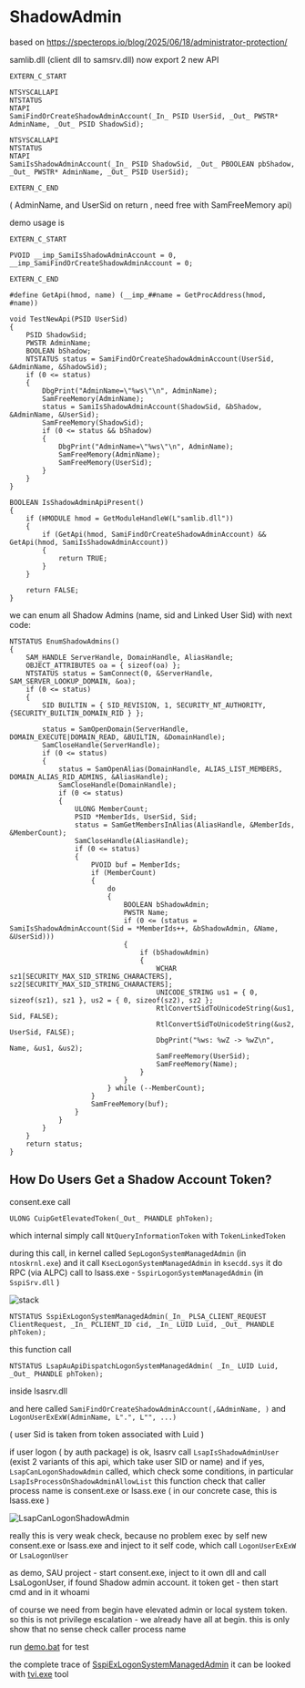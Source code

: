# ShadowAdmin

based on https://specterops.io/blog/2025/06/18/administrator-protection/

samlib.dll (client dll to samsrv.dll) now export 2 new API

```
EXTERN_C_START

NTSYSCALLAPI
NTSTATUS
NTAPI
SamiFindOrCreateShadowAdminAccount(_In_ PSID UserSid, _Out_ PWSTR* AdminName, _Out_ PSID ShadowSid);

NTSYSCALLAPI
NTSTATUS
NTAPI
SamiIsShadowAdminAccount(_In_ PSID ShadowSid, _Out_ PBOOLEAN pbShadow, _Out_ PWSTR* AdminName, _Out_ PSID UserSid);

EXTERN_C_END
```

( AdminName, and UserSid on return , need free with SamFreeMemory api)

demo usage is 

```
EXTERN_C_START

PVOID __imp_SamiIsShadowAdminAccount = 0, __imp_SamiFindOrCreateShadowAdminAccount = 0;

EXTERN_C_END

#define GetApi(hmod, name) (__imp_##name = GetProcAddress(hmod, #name))

void TestNewApi(PSID UserSid)
{
	PSID ShadowSid;
	PWSTR AdminName;
	BOOLEAN bShadow;
	NTSTATUS status = SamiFindOrCreateShadowAdminAccount(UserSid, &AdminName, &ShadowSid);
	if (0 <= status)
	{
		DbgPrint("AdminName=\"%ws\"\n", AdminName);
		SamFreeMemory(AdminName);
		status = SamiIsShadowAdminAccount(ShadowSid, &bShadow, &AdminName, &UserSid);
		SamFreeMemory(ShadowSid);
		if (0 <= status && bShadow)
		{
			DbgPrint("AdminName=\"%ws\"\n", AdminName);
			SamFreeMemory(AdminName);
			SamFreeMemory(UserSid);
		}
	}
}

BOOLEAN IsShadowAdminApiPresent()
{
	if (HMODULE hmod = GetModuleHandleW(L"samlib.dll"))
	{
		if (GetApi(hmod, SamiFindOrCreateShadowAdminAccount) && GetApi(hmod, SamiIsShadowAdminAccount))
		{
			return TRUE;
		}
	}

	return FALSE;
}
```

we can enum all Shadow Admins (name, sid and Linked User Sid) with next code:

```
NTSTATUS EnumShadowAdmins()
{
	SAM_HANDLE ServerHandle, DomainHandle, AliasHandle;
	OBJECT_ATTRIBUTES oa = { sizeof(oa) };
	NTSTATUS status = SamConnect(0, &ServerHandle, SAM_SERVER_LOOKUP_DOMAIN, &oa);
	if (0 <= status)
	{
		SID BUILTIN = { SID_REVISION, 1, SECURITY_NT_AUTHORITY, {SECURITY_BUILTIN_DOMAIN_RID } };

		status = SamOpenDomain(ServerHandle, DOMAIN_EXECUTE|DOMAIN_READ, &BUILTIN, &DomainHandle);
		SamCloseHandle(ServerHandle);
		if (0 <= status)
		{
			status = SamOpenAlias(DomainHandle, ALIAS_LIST_MEMBERS, DOMAIN_ALIAS_RID_ADMINS, &AliasHandle);
			SamCloseHandle(DomainHandle);
			if (0 <= status)
			{
				ULONG MemberCount;
				PSID *MemberIds, UserSid, Sid;
				status = SamGetMembersInAlias(AliasHandle, &MemberIds, &MemberCount);
				SamCloseHandle(AliasHandle);
				if (0 <= status)
				{
					PVOID buf = MemberIds;
					if (MemberCount)
					{
						do 
						{
							BOOLEAN bShadowAdmin;
							PWSTR Name;
							if (0 <= (status = SamiIsShadowAdminAccount(Sid = *MemberIds++, &bShadowAdmin, &Name, &UserSid)))
							{
								if (bShadowAdmin)
								{
									WCHAR sz1[SECURITY_MAX_SID_STRING_CHARACTERS], sz2[SECURITY_MAX_SID_STRING_CHARACTERS];
									UNICODE_STRING us1 = { 0, sizeof(sz1), sz1 }, us2 = { 0, sizeof(sz2), sz2 };
									RtlConvertSidToUnicodeString(&us1, Sid, FALSE);
									RtlConvertSidToUnicodeString(&us2, UserSid, FALSE);
									DbgPrint("%ws: %wZ -> %wZ\n", Name, &us1, &us2);
									SamFreeMemory(UserSid);
									SamFreeMemory(Name);
								}
							}
						} while (--MemberCount);
					}
					SamFreeMemory(buf);
				}
			}
		}
	}
	return status;
}
```

## How Do Users Get a Shadow Account Token?

consent.exe call
```
ULONG CuipGetElevatedToken(_Out_ PHANDLE phToken);
```

which internal simply call `NtQueryInformationToken` with `TokenLinkedToken`

during this call, in kernel called `SepLogonSystemManagedAdmin` (in `ntoskrnl.exe`) and it call `KsecLogonSystemManagedAdmin` in `ksecdd.sys`
it do RPC (via ALPC) call to lsass.exe - `SspirLogonSystemManagedAdmin` (in `SspiSrv.dll` )

![stack](pa7.png)

```
NTSTATUS SspiExLogonSystemManagedAdmin(_In_ PLSA_CLIENT_REQUEST ClientRequest, _In_ PCLIENT_ID cid, _In_ LUID Luid, _Out_ PHANDLE phToken);
```

this function call 

```
NTSTATUS LsapAuApiDispatchLogonSystemManagedAdmin( _In_ LUID Luid, _Out_ PHANDLE phToken);
```

inside lsasrv.dll

and here called `SamiFindOrCreateShadowAdminAccount(,&AdminName, )` and `LogonUserExExW(AdminName, L".", L"", ...)`

( user Sid is taken from token associated with Luid )

if user logon ( by auth package) is ok, lsasrv call `LsapIsShadowAdminUser` (exist 2 variants of this api, which take user SID or name)
and if yes, `LsapCanLogonShadowAdmin` called, which check some conditions, in particular `LsapIsProcessOnShadowAdminAllowList`
this function check that caller process name is consent.exe or lsass.exe ( in our concrete case, this is lsass.exe )

![LsapCanLogonShadowAdmin](pa9.png)

really this is very weak check, because no problem exec by self new consent.exe or lsass.exe and inject to it self code, which call `LogonUserExExW` or `LsaLogonUser`

as demo, SAU project - start consent.exe, inject to it own dll and call LsaLogonUser, if found Shadow admin account. it token get - then start cmd and in it whoami

of course we need from begin have elevated admin or local system token. so this is not privilege escalation - we already have all at begin. this is only show that no sense check caller process name

run [demo.bat](https://github.com/rbmm/ShadowAdmin/blob/main/x64/Release/demo.bat) for test

the complete trace of [SspiExLogonSystemManagedAdmin](https://github.com/rbmm/TVI/blob/main/DEMO/SspirLogonSystemManagedAdmin.tvi)
it can be looked with [tvi.exe](https://github.com/rbmm/TVI/blob/main/X64/tvi.exe) tool